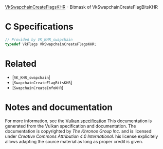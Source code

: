 [VkSwapchainCreateFlagsKHR](https://www.khronos.org/registry/vulkan/specs/1.3-extensions/man/html/VkSwapchainCreateFlagsKHR.html) - Bitmask of VkSwapchainCreateFlagBitsKHR

# C Specifications
```c
// Provided by VK_KHR_swapchain
typedef VkFlags VkSwapchainCreateFlagsKHR;
```

# Related
- [`VK_KHR_swapchain`]
- [`SwapchainCreateFlagBitsKHR`]
- [`SwapchainCreateInfoKHR`]

# Notes and documentation
For more information, see the [Vulkan specification](https://www.khronos.org/registry/vulkan/specs/1.3-extensions/html/vkspec.html)
This documentation is generated from the Vulkan specification and documentation.
The documentation is copyrighted by *The Khronos Group Inc.* and is licensed under *Creative Commons Attribution 4.0 International*.
his license explicitely allows adapting the source material as long as proper credit is given.
        